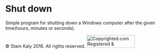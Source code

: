 # Shut down

Simple program for shutting down a Windows computer after the given time(hours, minutes or seconds).

© Stam Kaly 2016. All rights reserved.
<a target="_blank" href="http://www.copyrighted.com/copyrights/view/oc3z-lcgw-ntpg-qauh"><img border="0" alt="Copyrighted.com Registered &amp; Protected 
OC3Z-LCGW-NTPG-QAUH" title="Copyrighted.com Registered &amp; Protected 
OC3Z-LCGW-NTPG-QAUH" width="150" height="40" src="http://static.copyrighted.com/images/seal.gif" /></a>
